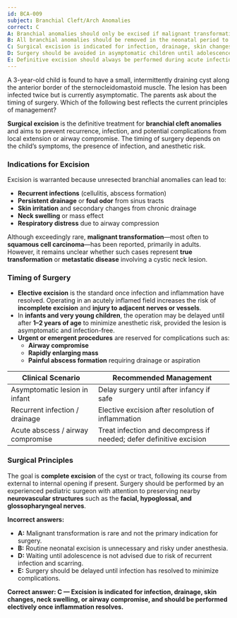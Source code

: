 ```yaml
---
id: BCA-009
subject: Branchial Cleft/Arch Anomalies
correct: C
A: Branchial anomalies should only be excised if malignant transformation is suspected.
B: All branchial anomalies should be removed in the neonatal period to avoid infection.
C: Surgical excision is indicated for infection, drainage, skin changes, neck swelling, or airway compromise, and is best performed electively once inflammation has resolved.
D: Surgery should be avoided in asymptomatic children until adolescence due to anesthetic risk.
E: Definitive excision should always be performed during acute infection to prevent recurrence.
---
```


A 3-year-old child is found to have a small, intermittently draining cyst along the anterior border of the sternocleidomastoid muscle. The lesion has been infected twice but is currently asymptomatic. The parents ask about the timing of surgery. Which of the following best reflects the current principles of management?

<!-- EXPLANATION -->

**Surgical excision** is the definitive treatment for **branchial cleft anomalies** and aims to prevent recurrence, infection, and potential complications from local extension or airway compromise. The timing of surgery depends on the child’s symptoms, the presence of infection, and anesthetic risk.

### **Indications for Excision**
Excision is warranted because unresected branchial anomalies can lead to:  
- **Recurrent infections** (cellulitis, abscess formation)  
- **Persistent drainage** or **foul odor** from sinus tracts  
- **Skin irritation** and secondary changes from chronic drainage  
- **Neck swelling** or mass effect  
- **Respiratory distress** due to airway compression  

Although exceedingly rare, **malignant transformation**—most often to **squamous cell carcinoma**—has been reported, primarily in adults. However, it remains unclear whether such cases represent **true transformation** or **metastatic disease** involving a cystic neck lesion.

### **Timing of Surgery**
- **Elective excision** is the standard once infection and inflammation have resolved. Operating in an acutely inflamed field increases the risk of **incomplete excision** and **injury to adjacent nerves or vessels**.  
- In **infants and very young children**, the operation may be delayed until after **1–2 years of age** to minimize anesthetic risk, provided the lesion is asymptomatic and infection-free.  
- **Urgent or emergent procedures** are reserved for complications such as:  
  - **Airway compromise**  
  - **Rapidly enlarging mass**  
  - **Painful abscess formation** requiring drainage or aspiration  

| **Clinical Scenario** | **Recommended Management** |
|-------------------------|-----------------------------|
| Asymptomatic lesion in infant | Delay surgery until after infancy if safe |
| Recurrent infection / drainage | Elective excision after resolution of inflammation |
| Acute abscess / airway compromise | Treat infection and decompress if needed; defer definitive excision |

### **Surgical Principles**
The goal is **complete excision** of the cyst or tract, following its course from external to internal opening if present. Surgery should be performed by an experienced pediatric surgeon with attention to preserving nearby **neurovascular structures** such as the **facial, hypoglossal, and glossopharyngeal nerves**.

**Incorrect answers:**
- **A:** Malignant transformation is rare and not the primary indication for surgery.  
- **B:** Routine neonatal excision is unnecessary and risky under anesthesia.  
- **D:** Waiting until adolescence is not advised due to risk of recurrent infection and scarring.  
- **E:** Surgery should be delayed until infection has resolved to minimize complications.

**Correct answer: C — Excision is indicated for infection, drainage, skin changes, neck swelling, or airway compromise, and should be performed electively once inflammation resolves.**
